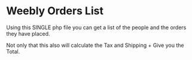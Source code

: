 # Weebly Orders List

Using this SINGLE php file you can get a list of the people and the orders they have placed.

Not only that this also will calculate the  Tax and Shipping + Give you the Total.

